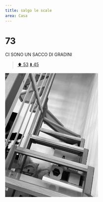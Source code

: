 ```yaml
---
title: salgo le scale
area: Casa
---
```

# 73
CI SONO UN SACCO DI GRADINI

> [⬆️ 53](53-camera.md)
> [⬇️ 45](45-casa-davanti_bagno.md)

![foto_73](../_assets/preview/foto_73.jpg)